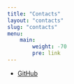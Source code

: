 ```yaml
---
title: "Contacts"
layout: "contacts"
slug: "contacts"
menu:
    main:
        weight: -70
        pre: link
---
```


- [GitHub](https://github.com/mkaraki)